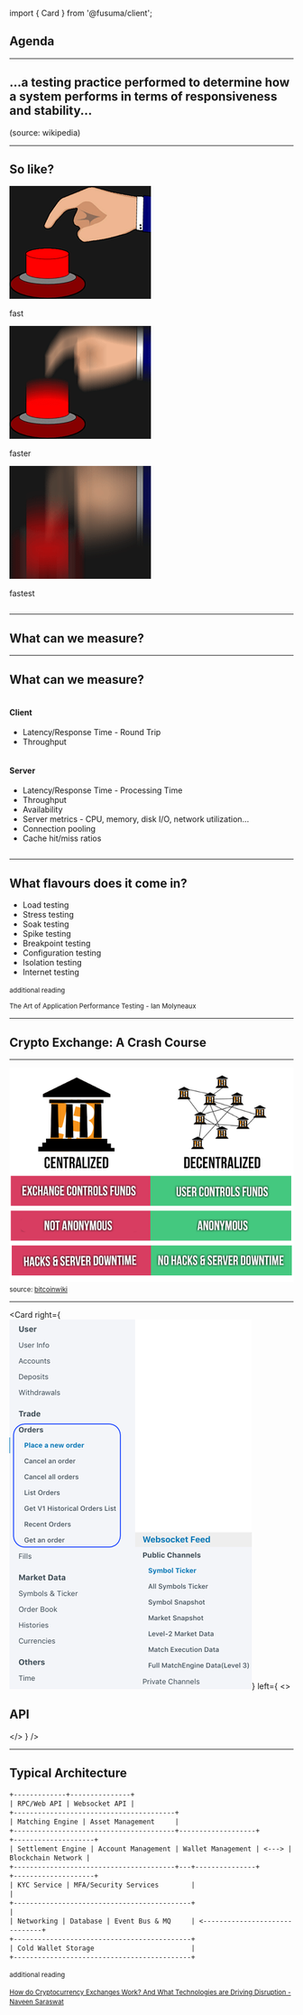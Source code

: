 import { Card } from '@fusuma/client';

<!--note
- Let take a look at what we will be talking about today.
- We start off with what I call the boring bits, and thats an intro into performance testing and how cryptocurrency exchanges work.
- We will then move into the lessons learnt section. Where I will be sharing about 7 of them.
- There is a small section on performance engineering before I wrap up.
-->
## Agenda

<!-- contents -->

---
<!-- sectionTitle: Quick Overview of Performance Testing -->
<!-- note
- It can also serve to investigate, measure, validate or verify other quality attributes of the system, such as scalability, reliability and resource usage. 
-->

## ...a testing practice performed to determine how a system performs in terms of responsiveness and stability... 

(source: wikipedia)

--- 
## So like?

<div class="grid">
  <div class="column">
    <img src="../static/images/load-fast.gif" alt="slow button bash"/>
    <p>fast</p>
  </div>
  <div class="column">
    <img src="../static/images/load-faster.gif" alt="faster button bash"/>
    <p>faster</p>
  </div>
  <div class="column">
    <img src="../static/images/load-fastest.gif" alt="fastest button bash"/>
    <p>fastest</p>
  </div>
</div>

---
<!-- classes: fullscreen-bg performance-testing -->
<!-- note
- Majority (90%) of the time people measure response time and throughput
-->
## What can we measure?

---
## What can we measure?
<div class="wrap grid">
    <div class="column">
        <h4>Client</h4>
        <ul>
            <li>Latency/Response Time - Round Trip</li>
            <li>Throughput</li>
        </ul>
    </div>
    <div class="column">
        <h4>Server</h4>
        <ul>
            <li>Latency/Response Time - Processing Time</li>
            <li>Throughput</li>
            <li>Availability</li>
            <li>Server metrics - CPU, memory, disk I/O, network utilization...</li>
            <li>Connection pooling</li>
            <li>Cache hit/miss ratios</li>
        </ul>
    </div>
</div>

--- 
<!-- note
- They achieve different purposes for example a load/spike test
-->
## What flavours does it come in?

- Load testing
- Stress testing
- Soak testing
- Spike testing
- Breakpoint testing
- Configuration testing
- Isolation testing
- Internet testing

<small>additional reading 

The Art of Application Performance Testing - Ian Molyneaux

</small>

---
<!-- note
- An trading exchange as the name implies is a marketplace where people exchange one thing for another
- It can be fiat money, physical commodity and in our case crypto-currencies
- Core function of an exchange is to ensure fair and orderly trading and efficient dissemination of price information
--->
## Crypto Exchange: A Crash Course

---
<!-- sectionTitle: Crash course on exchanges -->
<!-- note
- Most exchanges are centralized meaning the exchange creates wallets on your behave and safeguards your money
- Centralised exchanges require you to perform KYC (know you customer), basically upload personal identifiable information 
- and there are different levels of KYC which would grant you additional trading volumes
- But there is a huge trend moving towards decentralised exchanges after a few hacking incidents such as Mt. Gox, Bitfinex and Binance.
-->
<img src="../static/images/exchanges.png" alt="Centralized vs Decentralized Exchanges" /> 
<small>source: <a href="https://en.bitcoinwiki.org/wiki/DEXes">bitcoinwiki</a></small>

--- 
<!-- note
- Some typical endpoints you may see on a crypto exchange
- Endpoints to retrieve you user and account information like your crypto holding and wallet details to allow you to deposit and withdraw you cryptocurrency 
- Trade/Order endpoints allows you to submit orders on to the exchange. To be executed when another order gets matched on the opposite side. These endpoints are the ones where we will be spent a lot of the talk on.
- Market data - symbols/tickers to see prices and the order book where all of the orders on the exchange are aggregated by the price. Basically see the supply/demand of a ticker.
- Websocket feed - to retrieve ticker information like the price of the symbol, the high/low over different period of time. I'm not going to spend to much time on these, if you are interested feel free to read up the API documentation.
-->
<Card
  right={<img src="../static/images/api.png" alt="Centralized vs Decentralized Exchanges" />}
  left={
    <>
      <h2>API</h2>
    </>
  }
/>

--- 
<!-- note
- This is a extremely simplified view of how a crypto exchange works
- Its fronted by usually web API and some exchanges provide websocket API
- 
-->
## Typical Architecture

```text
+-------------+---------------+
| RPC/Web API | Websocket API |
+----------------------------------------+
| Matching Engine | Asset Management     |
+----------------------------------------+-------------------+       +--------------------+
| Settlement Engine | Account Management | Wallet Management | <---> | Blockchain Network |
+----------------------------------------+---+---------------+       +--------------------+
| KYC Service | MFA/Security Services        |                                |
+--------------------------------------------+                                |
| Networking | Database | Event Bus & MQ     | <------------------------------+
+--------------------------------------------+
| Cold Wallet Storage                        |
+--------------------------------------------+
```

<p />
<small>additional reading 

[How do Cryptocurrency Exchanges Work? And What Technologies are Driving Disruption - Naveen Saraswat](https://hackernoon.com/how-do-cryptocurrency-exchanges-work-and-what-technologies-are-driving-disruption-33d0007eb018)  

</small>
